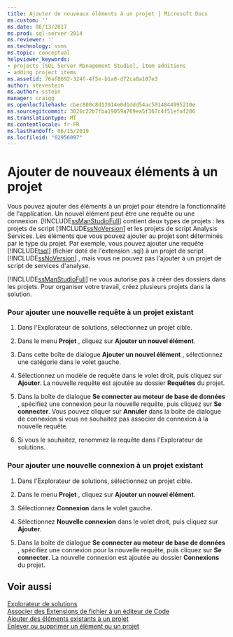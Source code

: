 ```yaml
---
title: Ajouter de nouveaux éléments à un projet | Microsoft Docs
ms.custom: ''
ms.date: 06/13/2017
ms.prod: sql-server-2014
ms.reviewer: ''
ms.technology: ssms
ms.topic: conceptual
helpviewer_keywords:
- projects [SQL Server Management Studio], item additions
- adding project items
ms.assetid: 76af8692-324f-4f5e-b1a0-d72ca8a107e3
author: stevestein
ms.author: sstein
manager: craigg
ms.openlocfilehash: cbec800c8d13914e0d1ddd54ac5014844995210e
ms.sourcegitcommit: 3026c22b7fba19059a769ea5f367c4f51efaf286
ms.translationtype: MT
ms.contentlocale: fr-FR
ms.lasthandoff: 06/15/2019
ms.locfileid: "62956097"
---
```

# <a name="add-new-items-to-a-project"></a>Ajouter de nouveaux éléments à un projet
  Vous pouvez ajouter des éléments à un projet pour étendre la fonctionnalité de l'application. Un nouvel élément peut être une requête ou une connexion. [!INCLUDE[ssManStudioFull](../../includes/ssmanstudiofull-md.md)] contient deux types de projets : les projets de script [!INCLUDE[ssNoVersion](../../includes/ssnoversion-md.md)] et les projets de script Analysis Services. Les éléments que vous pouvez ajouter au projet sont déterminés par le type du projet. Par exemple, vous pouvez ajouter une requête [!INCLUDE[tsql](../../includes/tsql-md.md)] (fichier doté de l'extension .sql) à un projet de script [!INCLUDE[ssNoVersion](../../includes/ssnoversion-md.md)] , mais vous ne pouvez pas l'ajouter à un projet de script de services d'analyse.  
  
 [!INCLUDE[ssManStudioFull](../../includes/ssmanstudiofull-md.md)] ne vous autorise pas à créer des dossiers dans les projets. Pour organiser votre travail, créez plusieurs projets dans la solution.  
  
### <a name="to-add-a-new-query-to-an-existing-project"></a>Pour ajouter une nouvelle requête à un projet existant  
  
1.  Dans l'Explorateur de solutions, sélectionnez un projet cible.  
  
2.  Dans le menu **Projet** , cliquez sur **Ajouter un nouvel élément**.  
  
3.  Dans cette boîte de dialogue **Ajouter un nouvel élément** , sélectionnez une catégorie dans le volet gauche.  
  
4.  Sélectionnez un modèle de requête dans le volet droit, puis cliquez sur **Ajouter**. La nouvelle requête est ajoutée au dossier **Requêtes** du projet.  
  
5.  Dans la boîte de dialogue **Se connecter au moteur de base de données** , spécifiez une connexion pour la nouvelle requête, puis cliquez sur **Se connecter**. Vous pouvez cliquer sur **Annuler** dans la boîte de dialogue de connexion si vous ne souhaitez pas associer de connexion à la nouvelle requête.  
  
6.  Si vous le souhaitez, renommez la requête dans l'Explorateur de solutions.  
  
### <a name="to-add-a-new-connection-to-an-existing-project"></a>Pour ajouter une nouvelle connexion à un projet existant  
  
1.  Dans l'Explorateur de solutions, sélectionnez un projet cible.  
  
2.  Dans le menu **Projet** , cliquez sur **Ajouter un nouvel élément**.  
  
3.  Sélectionnez **Connexion** dans le volet gauche.  
  
4.  Sélectionnez **Nouvelle connexion** dans le volet droit, puis cliquez sur **Ajouter**.  
  
5.  Dans la boîte de dialogue **Se connecter au moteur de base de données** , spécifiez une connexion pour la nouvelle requête, puis cliquez sur **Se connecter**. La nouvelle connexion est ajoutée au dossier **Connexions** du projet.  
  
## <a name="see-also"></a>Voir aussi  
 [Explorateur de solutions](solution-explorer.md)   
 [Associer des Extensions de fichier à un éditeur de Code](../../relational-databases/scripting/associate-file-extensions-to-a-code-editor.md)   
 [Ajouter des éléments existants à un projet](add-existing-items-to-a-project.md)   
 [Enlever ou supprimer un élément ou un projet](remove-or-delete-an-item-or-project.md)  
  
  
